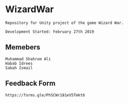 # WizardWar
	Repository for Unity project of the game Wizard War.
	
	Development Started: February 27th 2019

## Memebers 
    Muhammad Shahrom Ali
    Habab Idrees
    Sabah Ismail 

## Feedback Form
    https://forms.gle/PhSCWr181eV5Tmkt6
